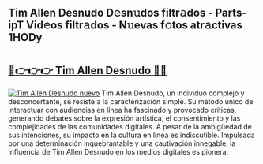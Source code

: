 ## Tim Allen Desnudo D𝚎sn𝚞dos filtr𝚊dos - Parts-ipT Vid𝚎os filtr𝚊dos - N𝚞evas f𝚘tos atr𝚊ctivas 1HODy

# <h2><a href="http://mb0evgs.tromn.icu/?c=Tim+Allen+Desnudo">🔗👉👉👉 Tim Allen Desnudo 🔗🔗</a></h2>

[![Tim Allen Desnudo nuevo](https://i.imgur.com/pEAQMta.gif)](http://mb0evgs.tromn.icu/?c=Tim+Allen+Desnudo)
Tim Allen Desnudo, un individuo complejo y desconcertante, se resiste a la caracterización simple. Su método único de interactuar con audiencias en línea ha fascinado y provocado críticas, generando debates sobre la expresión artística, el consentimiento y las complejidades de las comunidades digitales. A pesar de la ambigüedad de sus intenciones, su impacto en la cultura en línea es indiscutible. Impulsada por una determinación inquebrantable y una cautivación innegable, la influencia de Tim Allen Desnudo en los medios digitales es pionera.
